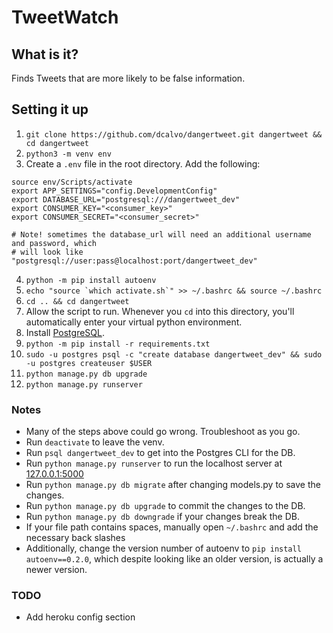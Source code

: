 # TweetWatch

## What is it?

Finds Tweets that are more likely to be false information.

## Setting it up

1. `git clone https://github.com/dcalvo/dangertweet.git dangertweet && cd dangertweet`
2. `python3 -m venv env`
3. Create a `.env` file in the root directory. Add the following:
```
source env/Scripts/activate
export APP_SETTINGS="config.DevelopmentConfig"
export DATABASE_URL="postgresql:///dangertweet_dev"
export CONSUMER_KEY="<consumer_key>"
export CONSUMER_SECRET="<consumer_secret>"

# Note! sometimes the database_url will need an additional username and password, which
# will look like "postgresql://user:pass@localhost:port/dangertweet_dev"
```
4. `python -m pip install autoenv`
5. ```echo "source `which activate.sh`" >> ~/.bashrc && source ~/.bashrc```
6. `cd .. && cd dangertweet`
7. Allow the script to run. Whenever you `cd` into this directory, you'll automatically enter your virtual python environment.
8. Install [PostgreSQL](https://www.postgresql.org/download/).
9. `python -m pip install -r requirements.txt`
10. `sudo -u postgres psql -c "create database dangertweet_dev" && sudo -u postgres createuser $USER`
11. `python manage.py db upgrade`
12. `python manage.py runserver`

### Notes
- Many of the steps above could go wrong. Troubleshoot as you go.
- Run `deactivate` to leave the venv.
- Run `psql dangertweet_dev` to get into the Postgres CLI for the DB.
- Run `python manage.py runserver` to run the localhost server at [127.0.0.1:5000](http://127.0.0.1:5000)
- Run `python manage.py db migrate` after changing models.py to save the changes.
- Run `python manage.py db upgrade` to commit the changes to the DB.
- Run `python manage.py db downgrade` if your changes break the DB.
- If your file path contains spaces, manually open `~/.bashrc` and add the necessary back slashes
- Additionally, change the version number of autoenv to `pip install autoenv==0.2.0`, which despite
  looking like an older version, is actually a newer version.

### TODO
- Add heroku config section